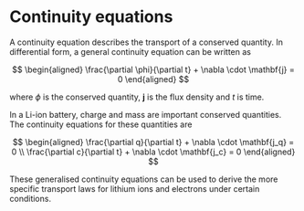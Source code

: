 # Continuity equations

A continuity equation describes the transport of a conserved quantity. In differential form, a general continuity equation can be written as

$$
\begin{aligned}
\frac{\partial \phi}{\partial t} + \nabla \cdot \mathbf{j} = 0
\end{aligned}
$$

where $\phi$ is the conserved quantity, $\mathbf{j}$ is the flux density and $t$ is time.

In a Li-ion battery, charge and mass are important conserved quantities. The continuity equations for these quantities are

$$
\begin{aligned}
\frac{\partial q}{\partial t} + \nabla \cdot \mathbf{j_q} = 0 \\
\frac{\partial c}{\partial t} + \nabla \cdot \mathbf{j_c} = 0
\end{aligned}
$$

These generalised continuity equations can be used to derive the more specific transport laws for lithium ions and electrons under certain conditions.

